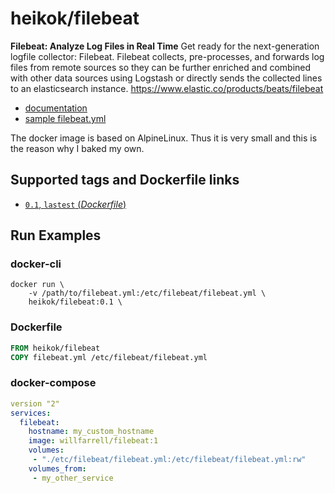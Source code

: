 # heikok/filebeat

**Filebeat: Analyze Log Files in Real Time**
Get ready for the next-generation logfile collector: Filebeat. Filebeat collects, pre-processes, and forwards log files from remote sources so they can be further enriched and combined with other data sources using Logstash or directly sends the collected lines to an elasticsearch instance. https://www.elastic.co/products/beats/filebeat

- [documentation](https://www.elastic.co/guide/en/beats/filebeat/index.html)
- [sample filebeat.yml](https://github.com/elastic/filebeat/blob/master/etc/filebeat.yml)

The docker image is based on AlpineLinux. Thus it is very small and this is the reason why I baked my own.

## Supported tags and Dockerfile links

-	[`0.1`, `lastest` (*Dockerfile*)](https://github.com/heikok/filebeatDocker/blob/master/0.1/Dockerfile)

## Run Examples

### docker-cli
```
docker run \
	-v /path/to/filebeat.yml:/etc/filebeat/filebeat.yml \
	heikok/filebeat:0.1 \
```

### Dockerfile

```Dockerfile
FROM heikok/filebeat
COPY filebeat.yml /etc/filebeat/filebeat.yml
```

### docker-compose

```yml
version "2"
services:
  filebeat:
    hostname: my_custom_hostname
    image: willfarrell/filebeat:1
    volumes:
     - "./etc/filebeat/filebeat.yml:/etc/filebeat/filebeat.yml:rw"
    volumes_from:
     - my_other_service

```
